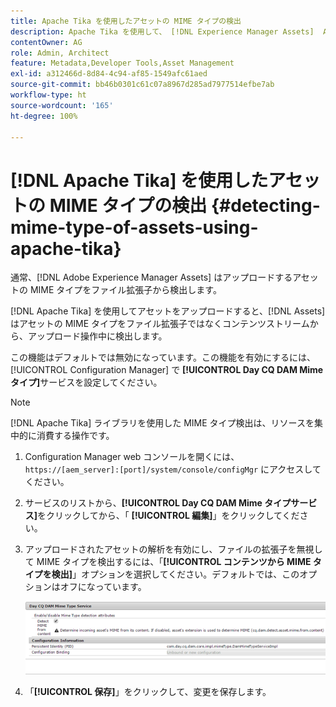 ```yaml
---
title: Apache Tika を使用したアセットの MIME タイプの検出
description: Apache Tika を使用して、 [!DNL Experience Manager Assets]  AEM Assets がアセットの MIME タイプをファイル拡張子ではなくコンテンツストリームから、アップロード操作中に検出できるようにしてください。
contentOwner: AG
role: Admin, Architect
feature: Metadata,Developer Tools,Asset Management
exl-id: a312466d-8d84-4c94-af85-1549afc61aed
source-git-commit: bb46b0301c61c07a8967d285ad7977514efbe7ab
workflow-type: ht
source-wordcount: '165'
ht-degree: 100%

---
```


# [!DNL Apache Tika] を使用したアセットの MIME タイプの検出  {#detecting-mime-type-of-assets-using-apache-tika}

通常、[!DNL Adobe Experience Manager Assets] はアップロードするアセットの MIME タイプをファイル拡張子から検出します。

[!DNL Apache Tika] を使用してアセットをアップロードすると、[!DNL Assets] はアセットの MIME タイプをファイル拡張子ではなくコンテンツストリームから、アップロード操作中に検出します。

この機能はデフォルトでは無効になっています。この機能を有効にするには、[!UICONTROL Configuration Manager] で **[!UICONTROL Day CQ DAM Mime タイプ]**&#x200B;サービスを設定してください。

>[!NOTE]
>
>[!DNL Apache Tika] ライブラリを使用した MIME タイプ検出は、リソースを集中的に消費する操作です。

1. Configuration Manager web コンソールを開くには、 `https://[aem_server]:[port]/system/console/configMgr` にアクセスしてください。

1. サービスのリストから、**[!UICONTROL Day CQ DAM Mime タイプサービス]**&#x200B;をクリックしてから、「 **[!UICONTROL 編集]**」をクリックしてください。

1. アップロードされたアセットの解析を有効にし、ファイルの拡張子を無視して MIME タイプを検出するには、「**[!UICONTROL コンテンツから MIME タイプを検出]**」オプションを選択してください。デフォルトでは、このオプションはオフになっています。

   ![chlimage_1-333](assets/chlimage_1-333.png)

1. 「**[!UICONTROL 保存]**」をクリックして、変更を保存します。
